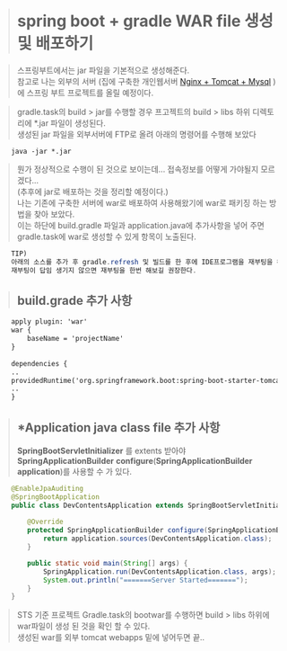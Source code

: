 ># spring boot + gradle WAR file 생성 및 배포하기

>스프링부트에서는 jar 파일을 기본적으로 생성해준다.  
>참고로 나는 외부의 서버 (집에 구축한 개인웹서버 [Nginx + Tomcat + Mysql](http://sksggg123.tistory.com/entry/Centos-7-Nginx-Tomcat-%EA%B5%AC%EC%B6%95-%EB%B0%8F-%EC%84%A4%EC%A0%95?category=1019205) )에 스프링 부트 프로젝트를 올릴 예정이다.  

>gradle.task의 build > jar를 수행할 경우 프고젝트의 build > libs 하위 디렉토리에 *.jar 파일이 생성된다.  
>생성된 jar 파일을 외부서버에 FTP로 올려 아래의 명령어를 수행해 보았다
```shellscript
    java -jar *.jar
```
>뭔가 정상적으로 수행이 된 것으로 보이는데... 접속정보를 어떻게 가야될지 모르겠다...  
>(추후에 jar로 배포하는 것을 정리할 예정이다.)  
>나는 기존에 구축한 서버에 war로 배포하여 사용해왔기에 war로 패키징 하는 방법을 찾아 보았다.  
>이는 하단에 build.gradle 파일과 application.java에 추가사항을 넣어 주면 gradle.task에 war로 생성할 수 있게 항목이 노출된다.
```java
    TIP) 
    아래의 소스를 추가 후 gradle.refresh 및 빌드를 한 후에 IDE프로그램을 재부팅을 해줘야 생기더라..
    재부팅이 답임 생기지 않으면 재부팅을 한번 해보길 권장한다.
```


>## build.grade 추가 사항
```xml
    apply plugin: 'war'
    war {
        baseName = 'projectName'    
    }
    
    dependencies {
    ..
    providedRuntime('org.springframework.boot:spring-boot-starter-tomcat')
    ..
    }
```
>## *Application java class file 추가 사항  
>**SpringBootServletInitializer** 를 extents 받아야  
>**SpringApplicationBuilder** **configure**(**SpringApplicationBuilder application**)를 사용할 수 가 있다.
```java
    @EnableJpaAuditing
    @SpringBootApplication
    public class DevContentsApplication extends SpringBootServletInitializer {
        
        @Override
        protected SpringApplicationBuilder configure(SpringApplicationBuilder application) {
            return application.sources(DevContentsApplication.class);
        }

        public static void main(String[] args) {
            SpringApplication.run(DevContentsApplication.class, args);
            System.out.println("=======Server Started=======");
        }
    }
```

>STS 기준 프로젝트 Gradle.task의 bootwar를 수행하면 build > libs 하위에 war파일이 생성 된 것을 확인 할 수 있다.  
>생성된 war를 외부 tomcat webapps 밑에 넣어두면 끝..  

